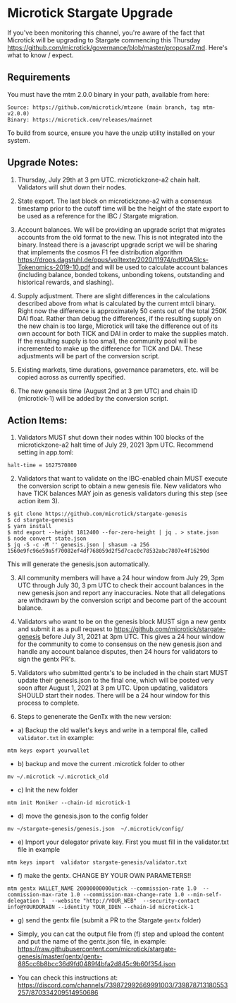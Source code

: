 # Microtick Stargate Upgrade

If you've been monitoring this channel, you're aware of the fact that Microtick will be upgrading to Stargate commencing this Thursday https://github.com/microtick/governance/blob/master/proposal7.md.  Here's what to know / expect.

## Requirements

You must have the mtm 2.0.0 binary in your path, available from here:

```
Source: https://github.com/microtick/mtzone (main branch, tag mtm-v2.0.0)
Binary: https://microtick.com/releases/mainnet
```

To build from source, ensure you have the unzip utility installed on your system.

## Upgrade Notes:

1.  Thursday, July 29th at 3 pm UTC.  microtickzone-a2 chain halt.  Validators will shut down their nodes.

2.  State export.  The last block on microtickzone-a2 with a consensus timestamp prior to the cutoff time will be the height of the state export to be used as a reference for the IBC / Stargate migration.

2.  Account balances.  We will be providing an upgrade script that migrates accounts from the old format to the new.  This is not integrated into the binary.  Instead there is a javascript upgrade script we will be sharing that implements the cosmos F1 fee distribution algorithm https://drops.dagstuhl.de/opus/volltexte/2020/11974/pdf/OASIcs-Tokenomics-2019-10.pdf and will be used to calculate account balances (including balance, bonded tokens, unbonding tokens, outstanding and historical rewards, and slashing).

3.  Supply adjustment.  There are slight differences in the calculations described above from what is calculated by the current mtcli binary.  Right now the difference is approximately 50 cents out of the total 250K DAI float.  Rather than debug the differences, if the resulting supply on the new chain is too large, Microtick will take the difference out of its own account for both TICK and DAI in order to make the supplies match.  If the resulting supply is too small, the community pool will be incremented to make up the difference for TICK and DAI.  These adjustments will be part of the conversion script.

4.  Existing markets, time durations, governance parameters, etc. will be copied across as currently specified.

5.  The new genesis time (August 2nd at 3 pm UTC) and chain ID (microtick-1) will be added by the conversion script.

## Action Items:

1.  Validators MUST shut down their nodes within 100 blocks of the microtickzone-a2 halt time of July 29, 2021 3pm UTC. Recommend setting in app.toml:

```
halt-time = 1627570800
```

2.  Validators that want to validate on the IBC-enabled chain MUST execute the conversion script to obtain a new genesis file.  New validators who have TICK balances MAY join as genesis validators during this step (see action item 3).

```
$ git clone https://github.com/microtick/stargate-genesis
$ cd stargate-genesis
$ yarn install
$ mtd export --height 1812400 --for-zero-height | jq . > state.json
$ node convert state.json
$ jq -S -c -M '' genesis.json | shasum -a 256
1560e9fc96e59a5f70082ef4df768059d2f5d7cac0c78532abc7807e4f16290d
```

This will generate the genesis.json automatically.

3.  All community members will have a 24 hour window from July 29, 3pm UTC through July 30, 3 pm UTC to check their account balances in the new genesis.json and report any inaccuracies. Note that all delegations are withdrawn by the conversion script and become part of the account balance.

4.  Validators who want to be on the genesis block MUST sign a new gentx and submit it as a pull request to https://github.com/microtick/stargate-genesis before July 31, 2021 at 3pm UTC.  This gives a 24 hour window for the community to come to consensus on the new genesis.json and handle any account balance disputes, then 24 hours for validators to sign the gentx PR's.

5.  Validators who submitted gentx's to be included in the chain start MUST update their genesis.json to the final one, which will be posted very soon after August 1, 2021 at 3 pm UTC.  Upon updating, validators SHOULD start their nodes.  There will be a 24 hour window for this process to complete.

6. Steps to genenerate the GenTx with the new version:

  * a) Backup the old wallet's keys and write in a temporal file, called `validator.txt` in example:  
  ```
  mtm keys export yourwallet
  ```
  * b) backup  and move the current .microtick folder to other
  ``` 
  mv ~/.microtick ~/.microtick_old
  ```
  * c) Init the new folder
  ```
  mtm init Moniker --chain-id microtick-1 
  ```
  * d) move the genesis.json to the config folder
  ```
  mv ~/stargate-genesis/genesis.json  ~/.microtick/config/
  ```
  * e) Import your delegator private key. First you must fill in the validator.txt file in example
  ```
  mtm keys import  validator stargate-genesis/validator.txt 
  ```
  * f) make the gentx. CHANGE BY YOUR OWN PARAMETERS!!
  ```
  mtm gentx WALLET_NAME 20000000000utick --commission-rate 1.0  --commission-max-rate 1.0 --commission-max-change-rate 1.0 --min-self-delegation 1  --website "http://YOUR_WEB"  --security-contact info@YOURDOMAIN --identity YOUR_IDEN --chain-id microtick-1
  ```
  * g) send the gentx file (submit a PR to the Stargate `gentx` folder)
  
  * Simply, you can cat the output file from (f) step and upload the content and put the name of the gentx.json file, in example: 
  https://raw.githubusercontent.com/microtick/stargate-genesis/master/gentx/gentx-885cc6b8bcc36d9fd0489f4bfa2d845c9b60f354.json

  * You can check this instructions at:
  https://discord.com/channels/739872992669991003/739878713180553257/870334209514950686
